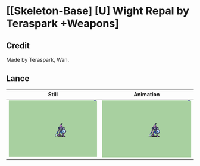 # [\[Skeleton-Base\] \[U\] Wight Repal by Teraspark +Weapons]

## Credit

Made by Teraspark, Wan.

## Lance

| Still | Animation |
| :---: | :-------: |
| ![Lance still](./Lance_000.png) | ![Lance animation](./Lance.gif) |
